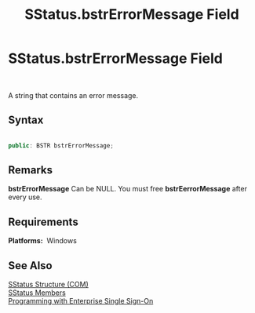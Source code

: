 ﻿---
title: SStatus.bstrErrorMessage Field
TOCTitle: SStatus.bstrErrorMessage Field
ms:assetid: 65b4d7b7-6482-428e-ad40-e33bcb29d61c
ms:mtpsurl: https://msdn.microsoft.com/library/Aa771250(v=BTS.80)
ms:contentKeyID: 51528548
ms.date: 08/30/2017
mtps_version: v=BTS.80
dev_langs:
- c++
---

# SStatus.bstrErrorMessage Field

 

A string that contains an error message.

## Syntax

``` c++
  
public: BSTR bstrErrorMessage;  
```

## Remarks

**bstrErrorMessage** Can be NULL. You must free **bstrEerrorMessage** after every use.

## Requirements

**Platforms:**  Windows

## See Also

[SStatus Structure (COM)](sstatus-structure-com.md)  
[SStatus Members](sstatus-members.md)  
[Programming with Enterprise Single Sign-On](https://msdn.microsoft.com/library/aa704508\(v=bts.80\))

